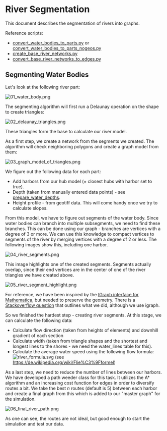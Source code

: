 # River Segmentation

This document describes the segmentation of rivers into graphs.

Reference scripts:

* [convert_water_bodies_to_parts.py](../../precalculation/convert_water_bodies_to_parts.py) or [convert_water_bodies_to_parts_nogeos.py](../../precalculation/convert_water_bodies_to_parts_nogeos.py)
* [create_base_river_networks.py](../../precalculation/create_base_river_networks.py)
* [convert_base_river_networks_to_edges.py](../../precalculation/convert_base_river_networks_to_edges.py)

## Segmenting Water Bodies

Let's look at the following river part:

![01_water_body.png](img%2F01_water_body.png)

The segmenting algorithm will first run a Delaunay operation on the shape to create triangles:

![02_delaunay_triangles.png](img%2F02_delaunay_triangles.png)

These triangles form the base to calculate our river model.

As a first step, we create a network from the segments we created. The algorithm will check neighboring
polygons and create a graph model from them:

![03_graph_model_of_triangles.png](img%2F03_graph_model_of_triangles.png)

We figure out the following data for each part:

* Add harbors from our hub model (= closest hubs with harbor set to true).
* Depth (taken from manually entered data points) - see [prepare_water_depths](../../precalculation/prepare_water_depths.py).
* Height profile - from geotiff data. This will come handy once we try to calculate slopes.

From this model, we have to figure out segments of the water body. Since water bodies can branch into
multiple subsegments, we need to find these branches. This can be done using our graph - branches are
vertices with a degree of 3 or more. We can use this knowledge to compact vertices to segments of the
river by merging vertices with a degree of 2 or less. The following images show this, including one harbor.

![04_river_segments.png](img%2F04_river_segments.png)

This image highlights one of the created segments. Segments actually overlap, since their end vertices are in the center
of one of the river triangles we have created above.

![05_river_segment_highlight.png](img%2F05_river_segment_highlight.png)

For reference, we have been inspired by the
[IGraph interface for Mathematica](http://szhorvat.net/mathematica/IGDocumentation/#igsmoothen), but needed to preserve
the geometry. There is a
[Stackoverflow question](https://stackoverflow.com/questions/68499507/reduce-number-of-nodes-edges-of-a-graph-in-nedworkx)
that outlines what we did, although we use igraph.

So we finished the hardest step - creating river segments. At this stage, we can calculate the following data:

* Calculate flow direction (taken from heights of elements) and downhill gradient of each section
* Calculate width (taken from triangle shapes and the shortest and longest lines to the shores - we need the water_lines
  table for this).
* Calculate the average water speed using the following flow formula:
  ![river_formula.svg](img%2Friver_formula.svg)
  (see https://de.wikipedia.org/wiki/Flie%C3%9Fformel)

As a last step, we need to reduce the number of lines between our harbors. We have developed a path weeder class for
this task. It utilizes the A* algorithm and an increasing cost function for edges in order to diversify routes a bit.
We take the best *n* routes (default is 5) between each harbor and create a final graph from this which is added to
our "master graph" for the simulation.

![06_final_river_path.png](img%2F06_final_river_path.png)

As one can see, the routes are not ideal, but good enough to start the simulation and test our data.
